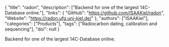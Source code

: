 {
  "title": "radon",
  "description": ["Backend for one of the largest 14C-Database online."],
  "links": {
    "GitHub": "https://github.com/ISAAKiel/radon",
    "Website": "https://radon.ufg.uni-kiel.de/"
  },
  "authors": ["ISAAKiel"],
  "categories": ["Products"],
  "tags": ["Radiocarbon dating, calibration and sequencing"],
  "doi": null
}

<!-- Generated by csv2md.R – do not edit by hand -->

Backend for one of the largest 14C-Database online.